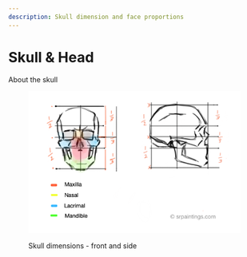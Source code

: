 ```yaml
---
description: Skull dimension and face proportions
---
```


# Skull & Head

About the skull

<figure><img src=".gitbook/assets/Skull dimensions - front &#x26; side (1).tif" alt=""><figcaption><p>Skull dimensions - front and side</p></figcaption></figure>
